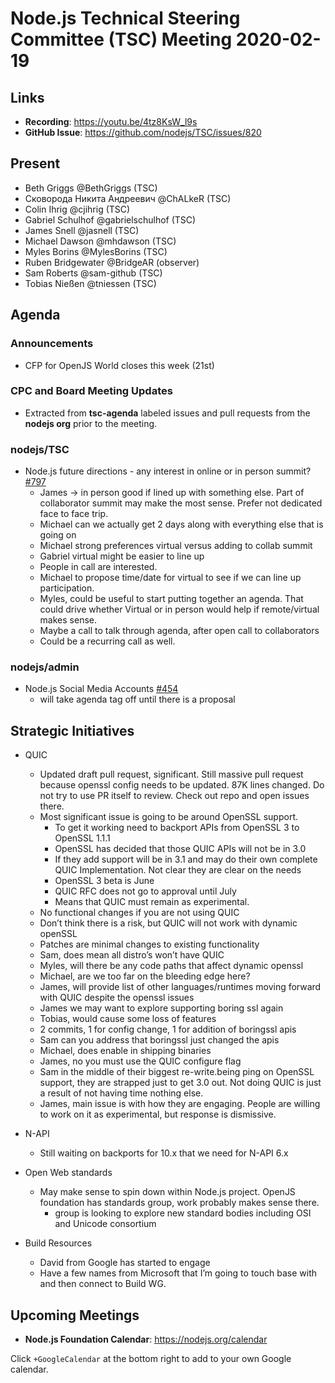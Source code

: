 ﻿# Node.js Technical Steering Committee (TSC) Meeting 2020-02-19


## Links


* **Recording**: https://youtu.be/4tz8KsW_l9s 
* **GitHub Issue**: https://github.com/nodejs/TSC/issues/820

## Present

* Beth Griggs @BethGriggs (TSC)
* Сковорода Никита Андреевич @ChALkeR (TSC)
* Colin Ihrig @cjihrig (TSC)
* Gabriel Schulhof @gabrielschulhof (TSC)
* James Snell @jasnell (TSC)
* Michael Dawson @mhdawson (TSC)
* Myles Borins @MylesBorins (TSC)
* Ruben Bridgewater @BridgeAR (observer)
* Sam Roberts @sam-github (TSC)
* Tobias Nießen @tniessen (TSC)


## Agenda


### Announcements


* CFP for OpenJS World closes this week (21st)


### CPC and Board Meeting Updates
 
* Extracted from **tsc-agenda** labeled issues and pull requests from the **nodejs org** prior to the meeting.



### nodejs/TSC


* Node.js future directions - any interest in online or in person summit? [#797](https://github.com/nodejs/TSC/issues/797)
  * James -> in person good if lined up with something else. Part of collaborator summit may
    make the most sense. Prefer not dedicated face to face trip.
  * Michael can we actually get 2 days along with everything else that is going on
  * Michael strong preferences virtual versus adding to collab summit
  * Gabriel virtual might be easier to line up
  * People in call are interested.  
  * Michael to propose time/date for virtual to see if we can line up participation.
  * Myles, could be useful to start putting together an agenda. That could drive whether 
    Virtual or in person would help if remote/virtual makes sense.
  * Maybe a call to talk through agenda, after open call to collaborators
  * Could be a recurring call as well.


### nodejs/admin

* Node.js Social Media Accounts [#454](https://github.com/nodejs/admin/issues/454)
  * will take agenda tag off until there is a proposal

## Strategic Initiatives

* QUIC
  * Updated draft pull request, significant. Still massive pull request because openssl config
    needs to be updated. 87K lines changed. Do not try to use PR itself to review. Check out
    repo and open issues there.  
  * Most significant issue is going to be around OpenSSL support. 
    * To get it working need to backport APIs from OpenSSL 3 to OpenSSL 1.1.1
    * OpenSSL has decided that those QUIC APIs will not be in 3.0
    * If they add support will be in 3.1 and may do their own complete QUIC
      Implementation. Not clear they are clear on the needs
    * OpenSSL 3 beta is June
    * QUIC RFC does not go to approval until July
    * Means that QUIC must remain as experimental.
  * No functional changes if you are not using QUIC
  * Don’t think there is a risk, but QUIC will not work with dynamic openSSL
  * Patches are minimal changes to existing functionality
  * Sam, does mean all distro’s won’t have QUIC
  * Myles, will there be any code paths that affect dynamic openssl
  * Michael, are we too far on the bleeding edge here?
  * James, will provide list of other languages/runtimes moving forward with QUIC
    despite the openssl issues
  * James we may want to explore supporting boring ssl again
  * Tobias, would cause some loss of features
  * 2 commits, 1 for config change, 1 for addition of boringssl apis
  * Sam can you address that boringssl just changed the apis
  * Michael, does enable in shipping binaries
  * James, no you must use the QUIC configure flag
  * Sam in the middle of their biggest re-write.being ping on OpenSSL support, they
    are strapped just to get 3.0 out. Not doing QUIC is just a result of not having time
    nothing else.  
  * James, main issue is with how they are engaging.  People are willing to work on it
    as experimental, but response is dismissive.

* N-API
  * Still waiting on backports for 10.x  that we need for N-API 6.x

* Open Web standards
  * May make sense to spin down within Node.js project.  OpenJS foundation
    has standards group, work probably makes sense there.
    * group is looking to explore new standard bodies including OSI and Unicode consortium


* Build Resources
  * David from Google has started to engage
  * Have a few names from Microsoft that I’m going to touch base with and then connect to Build WG.

## Upcoming Meetings

* **Node.js Foundation Calendar**: https://nodejs.org/calendar


Click `+GoogleCalendar` at the bottom right to add to your own Google calendar.
